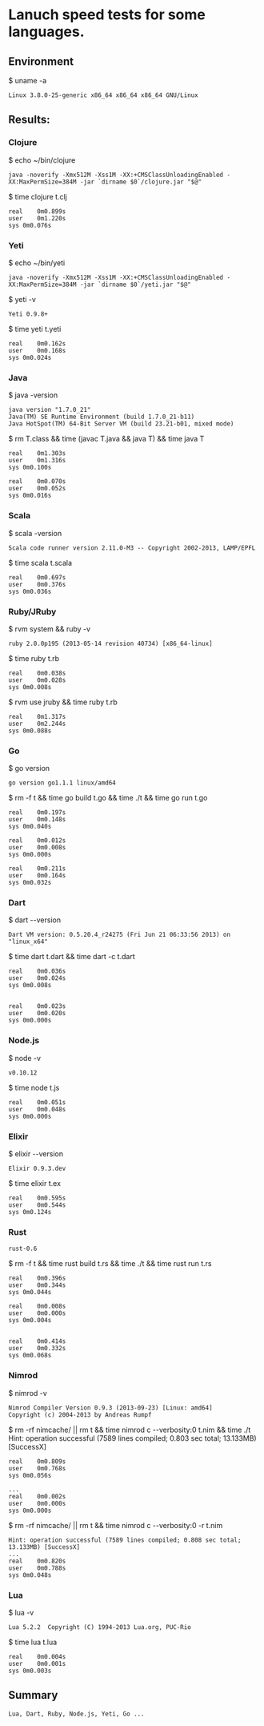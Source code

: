 # Lanuch speed tests for some languages.

## Environment

$ uname -a

    Linux 3.8.0-25-generic x86_64 x86_64 x86_64 GNU/Linux

## Results:

### Clojure

$ echo ~/bin/clojure

    java -noverify -Xmx512M -Xss1M -XX:+CMSClassUnloadingEnabled -XX:MaxPermSize=384M -jar `dirname $0`/clojure.jar "$@"

$ time clojure t.clj

    real    0m0.899s
    user    0m1.220s
    sys 0m0.076s

### Yeti

$ echo ~/bin/yeti

    java -noverify -Xmx512M -Xss1M -XX:+CMSClassUnloadingEnabled -XX:MaxPermSize=384M -jar `dirname $0`/yeti.jar "$@"

$ yeti -v

    Yeti 0.9.8+

$ time yeti t.yeti

    real    0m0.162s
    user    0m0.168s
    sys 0m0.024s

### Java

$ java -version

    java version "1.7.0_21"
    Java(TM) SE Runtime Environment (build 1.7.0_21-b11)
    Java HotSpot(TM) 64-Bit Server VM (build 23.21-b01, mixed mode)

$ rm T.class && time (javac T.java && java T) && time java T

    real    0m1.303s
    user    0m1.316s
    sys 0m0.100s

    real    0m0.070s
    user    0m0.052s
    sys 0m0.016s

### Scala

$ scala -version

    Scala code runner version 2.11.0-M3 -- Copyright 2002-2013, LAMP/EPFL

$ time scala t.scala

    real    0m0.697s
    user    0m0.376s
    sys 0m0.036s

### Ruby/JRuby

$ rvm system && ruby -v

    ruby 2.0.0p195 (2013-05-14 revision 40734) [x86_64-linux]

$ time ruby t.rb

    real    0m0.038s
    user    0m0.028s
    sys 0m0.008s

$ rvm use jruby && time ruby t.rb

    real	0m1.317s
    user	0m2.244s
    sys	0m0.088s

### Go

$ go version

    go version go1.1.1 linux/amd64

$ rm -f t && time go build t.go && time ./t && time go run t.go

    real    0m0.197s
    user    0m0.148s
    sys 0m0.040s

    real    0m0.012s
    user    0m0.008s
    sys 0m0.000s

    real    0m0.211s
    user    0m0.164s
    sys 0m0.032s

### Dart

$ dart --version

    Dart VM version: 0.5.20.4_r24275 (Fri Jun 21 06:33:56 2013) on "linux_x64"

$ time dart t.dart && time dart -c t.dart

    real    0m0.036s
    user    0m0.024s
    sys 0m0.008s


    real    0m0.023s
    user    0m0.020s
    sys 0m0.000s

### Node.js

$ node -v

    v0.10.12

$ time node t.js

    real	0m0.051s
    user	0m0.048s
    sys	0m0.000s

### Elixir

$ elixir --version

    Elixir 0.9.3.dev

$ time elixir t.ex

    real    0m0.595s
    user    0m0.544s
    sys 0m0.124s

### Rust

    rust-0.6

$ rm -f t && time rust build t.rs && time ./t && time rust run t.rs

    real    0m0.396s
    user    0m0.344s
    sys 0m0.044s

    real    0m0.008s
    user    0m0.000s
    sys 0m0.004s


    real    0m0.414s
    user    0m0.332s
    sys 0m0.068s

### Nimrod

$ nimrod -v

    Nimrod Compiler Version 0.9.3 (2013-09-23) [Linux: amd64]
    Copyright (c) 2004-2013 by Andreas Rumpf
    
$ rm -rf nimcache/ || rm t && time nimrod c --verbosity:0 t.nim && time ./t 
    Hint: operation successful (7589 lines compiled; 0.803 sec total; 13.133MB) [SuccessX]

    real	0m0.809s
    user	0m0.768s
    sys	0m0.056s

    ...
    real	0m0.002s
    user	0m0.000s
    sys	0m0.000s
    
$ rm -rf nimcache/ || rm t && time nimrod c --verbosity:0 -r t.nim

    Hint: operation successful (7589 lines compiled; 0.808 sec total; 13.133MB) [SuccessX]
    ...
    real	0m0.820s
    user	0m0.788s
    sys	0m0.048s

### Lua

$ lua -v

    Lua 5.2.2  Copyright (C) 1994-2013 Lua.org, PUC-Rio
    
$ time lua t.lua

    real	0m0.004s
    user	0m0.001s
    sys	0m0.003s


## Summary

    Lua, Dart, Ruby, Node.js, Yeti, Go ...

